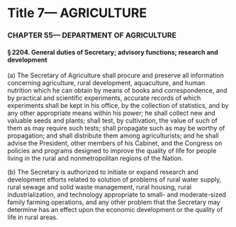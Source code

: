 
# Title 7— AGRICULTURE
### CHAPTER 55— DEPARTMENT OF AGRICULTURE
#### § 2204. General duties of Secretary; advisory functions; research and development

(a) The Secretary of Agriculture shall procure and preserve all information concerning agriculture, rural development, aquaculture, and human nutrition which he can obtain by means of books and correspondence, and by practical and scientific experiments, accurate records of which experiments shall be kept in his office, by the collection of statistics, and by any other appropriate means within his power; he shall collect new and valuable seeds and plants; shall test, by cultivation, the value of such of them as may require such tests; shall propagate such as may be worthy of propagation; and shall distribute them among agriculturists; and he shall advise the President, other members of his Cabinet, and the Congress on policies and programs designed to improve the quality of life for people living in the rural and nonmetropolitan regions of the Nation.

(b) The Secretary is authorized to initiate or expand research and development efforts related to solution of problems of rural water supply, rural sewage and solid waste management, rural housing, rural industrialization, and technology appropriate to small- and moderate-sized family farming operations, and any other problem that the Secretary may determine has an effect upon the economic development or the quality of life in rural areas.
